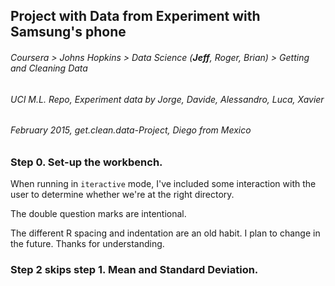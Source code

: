 ## Project with Data from Experiment with Samsung's phone
###### Coursera > Johns Hopkins > Data Science (**Jeff**, Roger, Brian) > Getting and Cleaning Data
###### UCI M.L. Repo, Experiment data by Jorge, Davide, Alessandro, Luca, Xavier
###### February 2015, get.clean.data-Project, Diego from Mexico

### Step 0. Set-up the workbench.
When running in `iteractive` mode, I've included some interaction with the user to determine whether we're at the right directory.

The double question marks are intentional. 

The different R spacing and indentation are an old habit.  I plan to change in the future.  Thanks for understanding. 

### Step 2 skips step 1.  Mean and Standard Deviation. 



